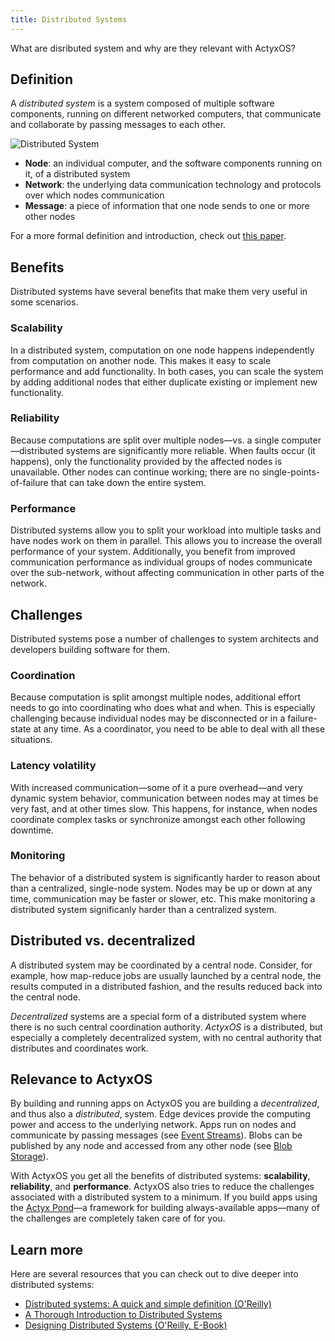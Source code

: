 ```yaml
---
title: Distributed Systems
---
```


What are disributed system and why are they relevant with ActyxOS?

## Definition

A _distributed system_ is a system composed of multiple software components, running on different networked computers, that communicate and collaborate by passing messages to each other.

![Distributed System](/images/os/distributed-systems.svg)

- **Node**: an individual computer, and the software components running on it, of a distributed system
- **Network**: the underlying data communication technology and protocols over which nodes communication
- **Message**: a piece of information that one node sends to one or more other nodes

For a more formal definition and introduction, check out [this paper](https://link.springer.com/article/10.1007/s00607-016-0508-7).

## Benefits

Distributed systems have several benefits that make them very useful in some scenarios.

### Scalability

In a distributed system, computation on one node happens independently from computation on another node. This makes it easy to scale performance and add functionality. In both cases, you can scale the system by adding additional nodes that either duplicate existing or implement new functionality.

### Reliability

Because computations are split over multiple nodes&mdash;vs. a single computer&mdash;distributed systems are significantly more reliable. When faults occur (it happens), only the functionality provided by the affected nodes is unavailable. Other nodes can continue working; there are no single-points-of-failure that can take down the entire system.

### Performance

Distributed systems allow you to split your workload into multiple tasks and have nodes work on them in parallel. This allows you to increase the overall performance of your system. Additionally, you benefit from improved communication performance as individual groups of nodes communicate over the sub-network, without affecting communication in other parts of the network.

## Challenges

Distributed systems pose a number of challenges to system architects and developers building software for them.

### Coordination

Because computation is split amongst multiple nodes, additional effort needs to go into coordinating who does what and when. This is especially challenging because individual nodes may be disconnected or in a failure-state at any time. As a coordinator, you need to be able to deal with all these situations.

### Latency volatility

With increased communication&mdash;some of it a pure overhead&mdash;and very dynamic system behavior, communication between nodes may at times be very fast, and at other times slow. This happens, for instance, when nodes coordinate complex tasks or synchronize amongst each other following downtime.

### Monitoring

The behavior of a distributed system is significantly harder to reason about than a centralized, single-node system. Nodes may be up or down at any time, communication may be faster or slower, etc. This make monitoring a distributed system significanly harder than a centralized system.

## Distributed vs. decentralized

A distributed system may be coordinated by a central node. Consider, for example, how map-reduce jobs are usually launched by a central node, the results computed in a distributed fashion, and the results reduced back into the central node.

_Decentralized_ systems are a special form of a distributed system where there is no such central coordination authority. _ActyxOS_ is a distributed, but especially a completely decentralized system, with no central authority that distributes and coordinates work.

## Relevance to ActyxOS

By building and running apps on ActyxOS you are building a _decentralized_, and thus also a _distributed_, system. Edge devices provide the computing power and access to the underlying network. Apps run on nodes and communicate by passing messages (see [Event Streams](../api/event-service.md)). Blobs can be published by any node and accessed from any other node (see [Blob Storage](../api/blob-service.md)).

With ActyxOS you get all the benefits of distributed systems: **scalability**, **reliability**, and **performance**. ActyxOS also tries to reduce the challenges associated with a distributed system to a minimum. If you build apps using the [Actyx Pond](../../pond/introduction)&mdash;a framework for building always-available apps&mdash;many of the challenges are completely taken care of for you.

## Learn more

Here are several resources that you can check out to dive deeper into distributed systems:

- [Distributed systems: A quick and simple definition (O'Reilly)](https://www.oreilly.com/ideas/distributed-systems-a-quick-and-simple-definition)
- [A Thorough Introduction to Distributed Systems](https://www.freecodecamp.org/news/a-thorough-introduction-to-distributed-systems-3b91562c9b3c/)
- [Designing Distributed Systems (O'Reilly, E-Book)](https://azure.microsoft.com/en-us/resources/designing-distributed-systems/)
